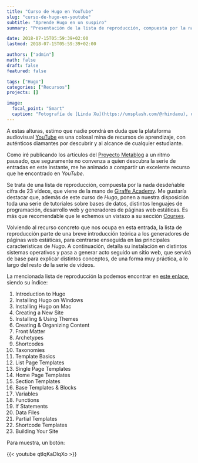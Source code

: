 ```yaml
---
title: "Curso de Hugo en YouTube"
slug: "curso-de-hugo-en-youtube"
subtitle: "Aprende Hugo en un suspiro"
summary: "Presentación de la lista de reproducción, compuesta por la nada desdeñable cifra de 23 vídeos, que viene de la mano de Giraffe Academy."

date: 2018-07-15T05:59:39+02:00
lastmod: 2018-07-15T05:59:39+02:00

authors: ["admin"]
math: false
draft: false
featured: false

tags: ["Hugo"]
categories: ["Recursos"]
projects: []

image:
  focal_point: "Smart"
  caption: "Fotografía de [Linda Xu](https://unsplash.com/@rhindaxu), disponible en [Unsplash](https://unsplash.com/photos/iMf7bvcIIog)."
---
```


A estas alturas, estimo que nadie pondrá en duda que la plataforma audiovisual [YouTube](https://www.youtube.com/) es una colosal mina de recursos de aprendizaje, con auténticos diamantes por descubrir y al alcance de cualquier estudiante.

Como iré publicando los artículos del [Proyecto Metablog](/proyecto/metablog/) a un ritmo pausado, que seguramente no convenza a quien descubra la serie de entradas en este instante, me he animado a compartir un excelente recurso que he encontrado en *YouTube*.

Se trata de una lista de reproducción, compuesta por la nada desdeñable cifra de 23 vídeos, que viene de la mano de [Giraffe Academy](https://www.giraffeacademy.com/). Me gustaría destacar que, además de este curso de *Hugo*, ponen a nuestra disposición toda una serie de tutoriales sobre bases de datos, distintos lenguajes de programación, desarrollo web y generadores de páginas web estáticas. Es más que recomendable que le echemos un vistazo a su sección [Courses](https://www.giraffeacademy.com/#courses).

Volviendo al recurso concreto que nos ocupa en esta entrada, la lista de reproducción parte de una breve introducción teórica a los generadores de páginas web estáticas, para centrarse enseguida en las principales características de *Hugo*. A continuación, detalla su instalación en distintos sistemas operativos y pasa a generar acto seguido un sitio web, que servirá de base para explicar distintos conceptos, de una forma muy práctica, a lo largo del resto de la serie de vídeos.

La mencionada lista de reproducción la podemos encontrar en [este enlace](https://www.youtube.com/watch?v=qtIqKaDlqXo&list=PLLAZ4kZ9dFpOnyRlyS-liKL5ReHDcj4G3), siendo su índice:

1. Introduction to Hugo
2. Installing Hugo on Windows
3. Installing Hugo on Mac
4. Creating a New Site
5. Installing & Using Themes
6. Creating & Organizing Content
7. Front Matter
8. Archetypes
9. Shortcodes
10. Taxonomies
11. Template Basics
12. List Page Templates
13. Single Page Templates
14. Home Page Templates
15. Section Templates
16. Base Templates & Blocks
17. Variables
18. Functions
19. If Statements
20. Data Files
21. Partial Templates
22. Shortcode Templates
23. Building Your Site

Para muestra, un botón:

{{< youtube qtIqKaDlqXo >}}


